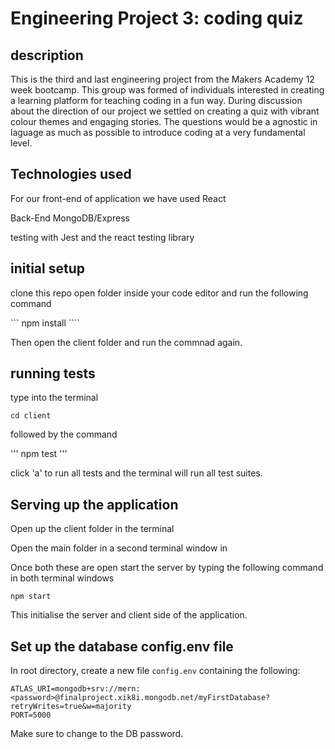 # Engineering Project 3: coding quiz

## description

This is the third and last engineering project from the Makers Academy 12 week bootcamp. This group was formed of individuals interested in creating a learning platform for teaching coding in a fun way. During discussion about the direction of our project we settled on creating a quiz with vibrant colour themes and engaging stories. The questions would be a agnostic in laguage as much as possible to introduce coding at a very fundamental level. 


## Technologies used

For our front-end of application we have used React 

Back-End MongoDB/Express 

testing with Jest and the react testing library 


## initial setup 

clone this repo 
open folder inside your code editor and run the following command 

``` npm install ```` 

Then open the client folder and run the commnad again. 

## running tests 

type into the terminal 

``` cd client ```

followed by the command 

''' npm test ''' 

click 'a' to run all tests and the terminal will run all test suites. 

## Serving up the application 

Open up the client folder in the terminal 

Open the main folder in a second terminal window in 

Once both these are open start the server by typing the following command in both terminal windows 

``` npm start ``` 

This initialise the server and client side of the application. 


## Set up the database config.env file

In root directory, create a new file `config.env` containing the following:

```
ATLAS_URI=mongodb+srv://mern:<password>@finalproject.xik8i.mongodb.net/myFirstDatabase?retryWrites=true&w=majority
PORT=5000
```

Make sure to change <password> to the DB password.
